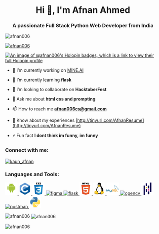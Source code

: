 <h1 align="center">Hi 👋, I'm Afnan Ahmed</h1>
<h3 align="center">A passionate Full Stack Python Web Developer from India</h3>

<p align="left"> <img src="https://komarev.com/ghpvc/?username=afnan006&label=Profile%20views&color=0e75b6&style=flat" alt="afnan006" /> </p>

<p align="left"> <a href="https://github.com/ryo-ma/github-profile-trophy"><img src="https://github-profile-trophy.vercel.app/?username=afnan006" alt="afnan006" /></a> </p>

[![An image of @afnan006's Holopin badges, which is a link to view their full Holopin profile](https://holopin.me/afnan006)](https://holopin.io/@afnan006)

- 🔭 I’m currently working on [MINE.AI](https://github.com/afnan006/Mine.AI)

- 🌱 I’m currently learning **flask**

- 👯 I’m looking to collaborate on **HacktoberFest**

- 💬 Ask me about **html css and prompting**

- 📫 How to reach me **afnan006cs@gmail.com**

- 📄 Know about my experiences [http://tinyurl.com/AfnanResume](http://tinyurl.com/AfnanResume)

- ⚡ Fun fact **I dont think im funny, im funny**

<h3 align="left">Connect with me:</h3>
<p align="left">
<a href="https://instagram.com/kaun_afnan" target="blank"><img align="center" src="https://raw.githubusercontent.com/rahuldkjain/github-profile-readme-generator/master/src/images/icons/Social/instagram.svg" alt="kaun_afnan" height="30" width="40" /></a>
</p>

<h3 align="left">Languages and Tools:</h3>
<p align="left"> <a href="https://developer.android.com" target="_blank" rel="noreferrer"> <img src="https://raw.githubusercontent.com/devicons/devicon/master/icons/android/android-original-wordmark.svg" alt="android" width="40" height="40"/> </a> <a href="https://www.cprogramming.com/" target="_blank" rel="noreferrer"> <img src="https://raw.githubusercontent.com/devicons/devicon/master/icons/c/c-original.svg" alt="c" width="40" height="40"/> </a> <a href="https://www.w3schools.com/css/" target="_blank" rel="noreferrer"> <img src="https://raw.githubusercontent.com/devicons/devicon/master/icons/css3/css3-original-wordmark.svg" alt="css3" width="40" height="40"/> </a> <a href="https://www.figma.com/" target="_blank" rel="noreferrer"> <img src="https://www.vectorlogo.zone/logos/figma/figma-icon.svg" alt="figma" width="40" height="40"/> </a> <a href="https://flask.palletsprojects.com/" target="_blank" rel="noreferrer"> <img src="https://www.vectorlogo.zone/logos/pocoo_flask/pocoo_flask-icon.svg" alt="flask" width="40" height="40"/> </a> <a href="https://www.w3.org/html/" target="_blank" rel="noreferrer"> <img src="https://raw.githubusercontent.com/devicons/devicon/master/icons/html5/html5-original-wordmark.svg" alt="html5" width="40" height="40"/> </a> <a href="https://www.linux.org/" target="_blank" rel="noreferrer"> <img src="https://raw.githubusercontent.com/devicons/devicon/master/icons/linux/linux-original.svg" alt="linux" width="40" height="40"/> </a> <a href="https://www.mysql.com/" target="_blank" rel="noreferrer"> <img src="https://raw.githubusercontent.com/devicons/devicon/master/icons/mysql/mysql-original-wordmark.svg" alt="mysql" width="40" height="40"/> </a> <a href="https://opencv.org/" target="_blank" rel="noreferrer"> <img src="https://www.vectorlogo.zone/logos/opencv/opencv-icon.svg" alt="opencv" width="40" height="40"/> </a> <a href="https://pandas.pydata.org/" target="_blank" rel="noreferrer"> <img src="https://raw.githubusercontent.com/devicons/devicon/2ae2a900d2f041da66e950e4d48052658d850630/icons/pandas/pandas-original.svg" alt="pandas" width="40" height="40"/> </a> <a href="https://postman.com" target="_blank" rel="noreferrer"> <img src="https://www.vectorlogo.zone/logos/getpostman/getpostman-icon.svg" alt="postman" width="40" height="40"/> </a> <a href="https://www.python.org" target="_blank" rel="noreferrer"> <img src="https://raw.githubusercontent.com/devicons/devicon/master/icons/python/python-original.svg" alt="python" width="40" height="40"/> </a> </p>

<p><img align="left" src="https://github-readme-stats.vercel.app/api/top-langs?username=afnan006&show_icons=true&locale=en&layout=compact" alt="afnan006" /></p>

<p>&nbsp;<img align="center" src="https://github-readme-stats.vercel.app/api?username=afnan006&show_icons=true&locale=en" alt="afnan006" /></p>

<p><img align="center" src="https://github-readme-streak-stats.herokuapp.com/?user=afnan006&" alt="afnan006" /></p>
